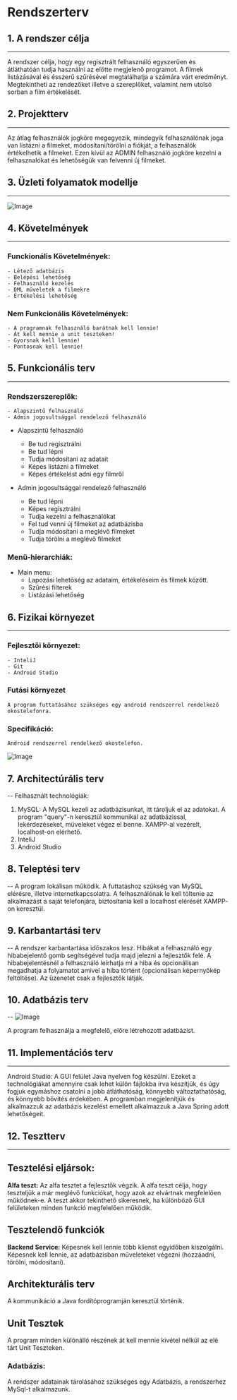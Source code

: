 # Rendszerterv

## 1. A rendszer célja
---

A rendszer célja, hogy egy regisztrált felhasználó egyszerűen és átláthatóán tudja használni az előtte megjelenő programot. 
A filmek listázásával és ésszerű szűrésével megtalálhatja a számára várt eredményt. Megtekintheti az rendezőket illetve a szereplőket,
valamint nem utolsó sorban a film értékelését.

## 2. Projektterv
---

Az átlag felhasználók jogköre megegyezik, mindegyik felhasználónak joga van listázni a filmeket, módosítani/törölni a fiókját, a felhasználók értékelhetik a filmeket.
Ezen kívül az ADMIN felhasználó jogköre kezelni a felhasznalókat és lehetőségük van felvenni új filmeket.

## 3. Üzleti folyamatok modellje
---

![Image]()

## 4. Követelmények
---
### Funckionális Követelmények:
    - Létező adatbázis
    - Belépési lehetőség
    - Felhasználó kezelés
    - DML műveletek a filmekre
    - Értékelési lehetőség

### Nem Funkcionális Követelmények:
    - A programnak felhasználó barátnak kell lennie!
    - Át kell mennie a unit teszteken!
    - Gyorsnak kell lennie!
    - Pontosnak kell lennie!

## 5. Funkcionális terv
---
### Rendszerszereplők:
    - Alapszintű felhasználó
    - Admin jogosultsággal rendelező felhasználó

* Alapszintű felhasználó
    - Be tud regisztrálni
    - Be tud lépni
    - Tudja módosítani az adatait
    - Képes listázni a filmeket
    - Képes értékelést adni egy filmről

* Admin jogosultsággal rendelező felhasználó
    - Be tud lépni
    - Képes regisztrálni
    - Tudja kezelni a felhasználókat
    - Fel tud venni új filmeket az adatbázisba
    - Tudja módosítani a meglévő filmeket
    - Tudja törölni a meglévő filmeket

### Menü-hierarchiák:

* Main menu:
    - Lapozási lehetőség az adataim, értékeléseim és filmek között.
    - Szűrési filterek
    - Listázási lehetőség

## 6. Fizikai környezet
---
### Fejlesztői környezet:
    - InteliJ
    - Git
    - Android Studio

### Futási környezet
    A program futtatásához szükséges egy android rendszerrel rendelkező okostelefonra.

### Specifikáció:
    Android rendszerrel rendelkező okostelefon.

![Image]()

## 7. Architectúrális terv
--
Felhasznált technológiák:
 1. MySQL:
    A MySQL kezeli az adatbázisunkat, itt tároljuk el az adatokat.
    A program "query"-n keresztül kommunikál az adatbázissal, lekérdezéseket, müveleket végez el benne.
    XAMPP-al vezérelt, localhost-on elérhető.
 2. InteliJ
 3. Android Studio
 
## 8. Teleptési terv
--
A program lokálisan működik.
A futtatáshoz szükség van MySQL elérésre, illetve internetkapcsolatra.
A felhasználónak le kell töltenie az alkalmazást a saját telefonjára, biztosítania kell a localhost elérését XAMPP-on keresztül.
 
## 9. Karbantartási terv
--
A rendszer karbantartása időszakos lesz. Hibákat a felhasználó egy hibabejelentő gomb segítségével tudja majd jelezni a fejlesztők felé.
A hibabejelentésnél a felhasználó leírhatja mi a hiba és opcionálisan megadhatja a folyamatot amivel a hiba történt (opcionálisan képernyőkép feltöltése). Az üzenetet csak a fejlesztők látják.
 
## 10. Adatbázis terv
--
![Image]()
 
A program felhasználja a megfelelő, előre létrehozott adatbázist.
 
## 11. Implementációs terv
---
Android Studio: A GUI felület Java nyelven fog készülni. Ezeket a technológiákat amennyire csak lehet külön fájlokba írva készítjük, és úgy fogjuk egymáshoz csatolni a jobb
átláthatóság, könnyebb változtathatóság, és könnyebb bővítés érdekében. A programban megjelenítjük és alkalmazzuk az adatbázis kezelést emellett alkalmazzuk a Java Spring
adott lehetőségeit.
 
## 12. Tesztterv
---
## Tesztelési eljársok:
 
**Alfa teszt:** Az alfa tesztet a fejlesztők végzik. A alfa teszt célja, hogy teszteljük a már meglévő funkciókat, hogy azok az elvártnak megfelelően működnek-e. A teszt akkor tekinthető sikeresnek, ha különböző GUI felületeken minden funkció megfelelően működik.
 
## Tesztelendő funkciók
**Backend Service:** Képesnek kell lennie több klienst egyidőben kiszolgálni. Képesnek kell lennie, az adatbázisban műveleteket végezni (hozzáadni, törölni, módosítani).
 
## Architekturális terv
A kommunikáció a Java fordítóprogramján keresztül történik.
 
## Unit Tesztek
A program minden különálló részének át kell mennie kivétel nélkül az elé tárt Unit Teszteken.
 
### Adatbázis:
A rendszer adatainak tárolásához szükséges egy Adatbázis, a rendszerhez MySql-t alkalmazunk.
